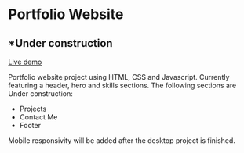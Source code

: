 # Portfolio Website
## *Under construction

[Live demo](https://janseulin.github.io/portfolio-website/)

Portfolio website project using HTML, CSS and Javascript. Currently featuring a header, hero and skills sections. The following sections are Under construction:

- Projects
- Contact Me
- Footer

Mobile responsivity will be added after the desktop project is finished.